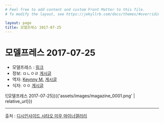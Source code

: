 ```yaml
---
# Feel free to add content and custom Front Matter to this file.
# To modify the layout, see https://jekyllrb.com/docs/themes/#overriding-theme-defaults

layout: page
title: 모델프레스 2017-07-25
---
```


# 모델프레스 2017-07-25

* 모델프레스 : [링크](https://mdpr.jp/news/detail/1781958)
* 정보: ㅁㄴㅇㄹ [게시글](http://gall.dcinside.com/mgallery/board/view/?id=shitaomiu&no=13783)
* 역자: [Keynny M.](http://gallog.dcinside.com/neckhunt) [게시글](http://gall.dcinside.com/mgallery/board/view/?id=shitaomiu&no=13918)
* 식자: ㅇㅇ [게시글](http://gall.dcinside.com/mgallery/board/view/?id=shitaomiu&no=14267)

![모델프레스 2017-07-25]({{'assets/images/magazine_0001.png' | relative_url}})

---

출처 : [디시인사이드 시타오 미우 마이너갤러리](http://shitaomiu.com)

